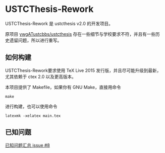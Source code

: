 # USTCThesis-Rework

USTCThesis-Rework 是 ustcthesis v2.0 的开发项目。

原项目 [ywgATustcbbs/ustcthesis](https://github.com/ywgATustcbbs/ustcthesis) 存在一些细节与学校要求不符，并且有一些历史遗留问题，所以进行重写。



## 如何构建

USTCThesis-Rework要求使用 TeX Live 2015 发行版，并且尽可能升级到最新，尤其依赖于 ctex 2.0 以及更高版本。

本项目提供了 Makefile，如果你有 GNU Make，直接用命令
```
make
```
进行构建，也可以使用命令
```
latexmk -xelatex main.tex
```



## 已知问题
[已知问题汇总 issue #8](https://github.com/USTCThesis/USTCThesis-Rework/issues/8)
